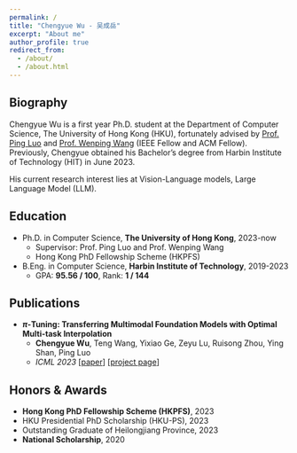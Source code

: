 ```yaml
---
permalink: /
title: "Chengyue Wu - 吴成岳"
excerpt: "About me"
author_profile: true
redirect_from: 
  - /about/
  - /about.html
---
```


## Biography
Chengyue Wu is a first year Ph.D. student at the Department of Computer Science, The University of Hong Kong (HKU), fortunately advised by [Prof. Ping Luo](http://luoping.me/) and [Prof. Wenping Wang](https://www.cs.hku.hk/people/academic-staff/wenping) (IEEE Fellow and ACM Fellow). Previously, Chengyue obtained his Bachelor’s degree from Harbin Institute of Technology (HIT) in June 2023.

His current research interest lies at Vision-Language models, Large Language Model (LLM).


## Education
- Ph.D. in Computer Science, **The University of Hong Kong**, 2023-now
	- Supervisor: Prof. Ping Luo and Prof. Wenping Wang
	- Hong Kong PhD Fellowship Scheme (HKPFS)
- B.Eng. in Computer Science, **Harbin Institute of Technology**, 2019-2023
	- GPA: **95.56 / 100**, Rank: **1 / 144**

## <span id="publication">Publications</span>

- **$\pi$-Tuning: Transferring Multimodal Foundation Models with Optimal Multi-task Interpolation**
  - **Chengyue Wu**, Teng Wang, Yixiao Ge, Zeyu Lu, Ruisong Zhou, Ying Shan, Ping Luo
  - *ICML 2023*  \[[paper](https://arxiv.org/abs/2304.14381)\] \[[project page](https://github.com/TencentARC/pi-Tuning/)\]

## <span id="award">Honors & Awards</span>
- **Hong Kong PhD Fellowship Scheme (HKPFS)**, 2023
- HKU Presidential PhD Scholarship (HKU-PS), 2023
- Outstanding Graduate of Heilongjiang Province, 2023
- **National Scholarship**, 2020
